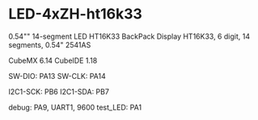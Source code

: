 # LED-4xZH-ht16k33

0.54"" 14-segment LED HT16K33 BackPack
Display HT16K33, 6 digit, 14 segments, 0.54" 
2541AS

CubeMX  6.14
CubeIDE 1.18

SW-DIO: PA13
SW-CLK: PA14

I2C1-SCK: PB6
I2C1-SDA: PB7

debug: PA9, UART1, 9600
test_LED: PA1